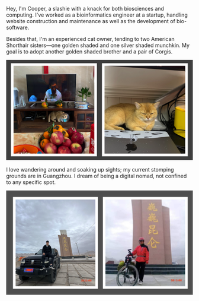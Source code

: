 Hey, I'm Cooper, a slashie with a knack for both biosciences and computing. I've worked as a bioinformatics engineer at a startup, handling website construction and maintenance as well as the development of bio-software.

Besides that, I'm an experienced cat owner, tending to two American Shorthair sisters—one golden shaded and one silver shaded munchkin. My goal is to adopt another golden shaded brother and a pair of Corgis.

![image-20240427222515007](../img/md-post/image-20240427222515007.png)

I love wandering around and soaking up sights; my current stomping grounds are in Guangzhou. I dream of being a digital nomad, not confined to any specific spot.

![image-20240427221309269](../img/md-post/image-20240427221309269.png)